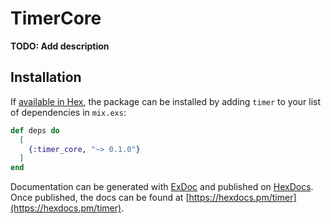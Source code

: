 # TimerCore

**TODO: Add description**

## Installation

If [available in Hex](https://hex.pm/docs/publish), the package can be installed
by adding `timer` to your list of dependencies in `mix.exs`:

```elixir
def deps do
  [
    {:timer_core, "~> 0.1.0"}
  ]
end
```

Documentation can be generated with [ExDoc](https://github.com/elixir-lang/ex_doc)
and published on [HexDocs](https://hexdocs.pm). Once published, the docs can
be found at [https://hexdocs.pm/timer](https://hexdocs.pm/timer).

